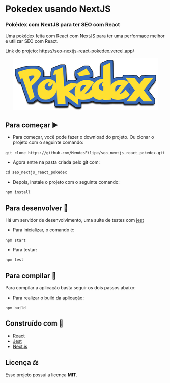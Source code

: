 # Pokedex usando NextJS 

### Pokédex com NextJS para ter SEO com React

Uma pokédex feita com React com NextJS para ter uma performace melhor e utilizar SEO com React.

Link do projeto: https://seo-nextjs-react-pokedex.vercel.app/

<p align="center">
  <img alt="Logo do projeto" src="./docs/logo.png" />
</p>

## Para começar :arrow_forward:

- Para começar, você pode fazer o download do projeto. Ou clonar o projeto com o seguinte comando:

`git clone https://github.com/MendesFilipe/seo_nextjs_react_pokedex.git`

- Agora entre na pasta criada pelo git com:

`cd seo_nextjs_react_pokedex`

- Depois, instale o projeto com o seguinte comando:

`npm install`

## Para desenvolver :minidisc:

Há um servidor de desenvolvimento, uma suite de testes com [jest](https://github.com/facebook/jest) 

- Para inicializar, o comando é:

`npm start`

- Para testar:

`npm test`

## Para compilar :floppy_disk:

Para compilar a aplicação basta seguir os dois passos abaixo:

- Para realizar o build da aplicação:

`npm build`


## Construído com :construction:

- [React](https://reactjs.org/) 
- [Jest](https://jestjs.io/) 
- [Next.js](https://nextjs.org/)

## Licença ⚖

Esse projeto possui a licença **MIT**.

